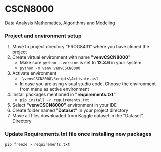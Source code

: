# CSCN8000
Data Analysis Mathematics, Algorithms and Modeling

### Project and environment setup

1. Move to project directory "PROG8431" where you have cloned the project
2. Create virtual environment with name **"venvCSCN8000"**
    - Make sure ```python --version``` is set to **12.3.6** in your system
    - ```python -m venv venvCSCN8000```
3. Activate environment
    - ```.\venvCSCN8000\Scripts\Activate.ps1```
    - In case you are using visual studio code, Choose the environment from menu as active environment
4. Install packages mentioned in **"requirements.txt"**
    - ```pip install -r requirements.txt```
5. Select **"venvCSCN8000"** environment in your IDE
6. Create folder named **"Dataset"** in your project directory
7. Move all files downloaded from Kaggle dataset in the "Dataset" Directory

### Update Requirements.txt file once installing new packages

```pip freeze > requirements.txt```
